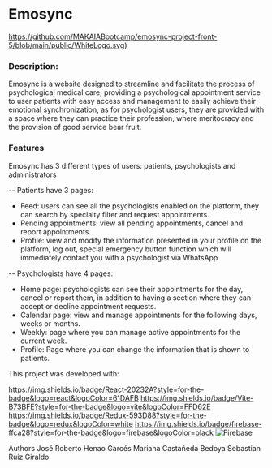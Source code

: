 # Emosync
<span>https://github.com/MAKAIABootcamp/emosync-project-front-5/blob/main/public/WhiteLogo.svg</span><span>)</span>

### Description:
Emosync is a website designed to streamline and facilitate the process of psychological medical care, providing a psychological appointment service to user patients with easy access and management to easily achieve their emotional synchronization, as for psychologist users, they are provided with a space where they can practice their profession, where meritocracy and the provision of good service bear fruit.

### Features
Emosync has 3 different types of users: patients, psychologists and administrators

-- Patients have 3 pages:
- Feed: users can see all the psychologists enabled on the platform, they can search by specialty filter and request appointments.
- Pending appointments: view all pending appointments, cancel and report appointments.
- Profile: view and modify the information presented in your profile on the platform, log out, special emergency button function which will immediately contact you with a psychologist via WhatsApp

-- Psychologists have 4 pages:
- Home page: psychologists can see their appointments for the day, cancel or report them, in addition to having a section where they can accept or decline appointment requests.
- Calendar page: view and manage appointments for the following days, weeks or months.
- Weekly: page where you can manage active appointments for the current week.
- Profile: Page where you can change the information that is shown to patients.

This project was developed with:

https://img.shields.io/badge/React-20232A?style=for-the-badge&logo=react&logoColor=61DAFB
https://img.shields.io/badge/Vite-B73BFE?style=for-the-badge&logo=vite&logoColor=FFD62E
https://img.shields.io/badge/Redux-593D88?style=for-the-badge&logo=redux&logoColor=white
https://img.shields.io/badge/firebase-ffca28?style=for-the-badge&logo=firebase&logoColor=black
![Firebase](https://img.shields.io/badge/Firebase-039BE5?style=for-the-badge&logo=Firebase&logoColor=white)

Authors
José Roberto Henao Garcés
Mariana Castañeda Bedoya
Sebastian Ruiz Giraldo

